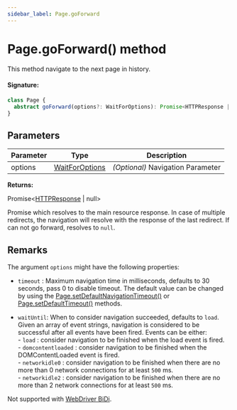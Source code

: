 ```yaml
---
sidebar_label: Page.goForward
---
```


# Page.goForward() method

This method navigate to the next page in history.

#### Signature:

```typescript
class Page {
  abstract goForward(options?: WaitForOptions): Promise<HTTPResponse | null>;
}
```

## Parameters

| Parameter | Type                                            | Description                       |
| --------- | ----------------------------------------------- | --------------------------------- |
| options   | [WaitForOptions](./puppeteer.waitforoptions.md) | _(Optional)_ Navigation Parameter |

**Returns:**

Promise&lt;[HTTPResponse](./puppeteer.httpresponse.md) \| null&gt;

Promise which resolves to the main resource response. In case of multiple redirects, the navigation will resolve with the response of the last redirect. If can not go forward, resolves to `null`.

## Remarks

The argument `options` might have the following properties:

- `timeout` : Maximum navigation time in milliseconds, defaults to 30 seconds, pass 0 to disable timeout. The default value can be changed by using the [Page.setDefaultNavigationTimeout()](./puppeteer.page.setdefaultnavigationtimeout.md) or [Page.setDefaultTimeout()](./puppeteer.page.setdefaulttimeout.md) methods.

- `waitUntil`: When to consider navigation succeeded, defaults to `load`. Given an array of event strings, navigation is considered to be successful after all events have been fired. Events can be either:<br/> - `load` : consider navigation to be finished when the load event is fired.<br/> - `domcontentloaded` : consider navigation to be finished when the DOMContentLoaded event is fired.<br/> - `networkidle0` : consider navigation to be finished when there are no more than 0 network connections for at least `500` ms.<br/> - `networkidle2` : consider navigation to be finished when there are no more than 2 network connections for at least `500` ms.

Not supported with [WebDriver BiDi](https://pptr.dev/faq#q-what-is-the-status-of-cross-browser-support).
